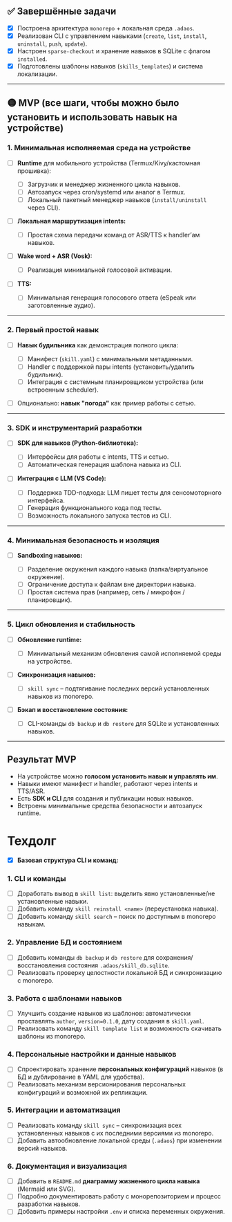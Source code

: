 ## **✅ Завершённые задачи**

* [x] Построена архитектура `monorepo` + локальная среда `.adaos`.
* [x] Реализован CLI с управлением навыками (`create`, `list`, `install`, `uninstall`, `push`, `update`).
* [x] Настроен `sparse-checkout` и хранение навыков в SQLite с флагом `installed`.
* [x] Подготовлены шаблоны навыков (`skills_templates`) и система локализации.

---

## **🟡 MVP (все шаги, чтобы можно было установить и использовать навык на устройстве)**

### **1. Минимальная исполняемая среда на устройстве**

* [ ] **Runtime** для мобильного устройства (Termux/Kivy/кастомная прошивка):

  * [ ] Загрузчик и менеджер жизненного цикла навыков.
  * [ ] Автозапуск через cron/systemd или аналог в Termux.
  * [ ] Локальный пакетный менеджер навыков (`install/uninstall` через CLI).
* [ ] **Локальная маршрутизация intents:**

  * [ ] Простая схема передачи команд от ASR/TTS к handler’ам навыков.
* [ ] **Wake word + ASR (Vosk):**

  * [ ] Реализация минимальной голосовой активации.
* [ ] **TTS:**

  * [ ] Минимальная генерация голосового ответа (eSpeak или заготовленные аудио).

---

### **2. Первый простой навык**

* [ ] **Навык будильника** как демонстрация полного цикла:

  * [ ] Манифест (`skill.yaml`) с минимальными метаданными.
  * [ ] Handler с поддержкой пары intents (установить/удалить будильник).
  * [ ] Интеграция с системным планировщиком устройства (или встроенным scheduler).
* [ ] Опционально: **навык "погода"** как пример работы с сетью.

---

### **3. SDK и инструментарий разработки**

* [ ] **SDK для навыков (Python-библиотека):**

  * [ ] Интерфейсы для работы с intents, TTS и сетью.
  * [ ] Автоматическая генерация шаблона навыка из CLI.
* [ ] **Интеграция с LLM (VS Code):**

  * [ ] Поддержка TDD-подхода: LLM пишет тесты для сенсомоторного интерфейса.
  * [ ] Генерация функционального кода под тесты.
  * [ ] Возможность локального запуска тестов из CLI.

---

### **4. Минимальная безопасность и изоляция**

* [ ] **Sandboxing навыков:**

  * [ ] Разделение окружения каждого навыка (папка/виртуальное окружение).
  * [ ] Ограничение доступа к файлам вне директории навыка.
  * [ ] Простая система прав (например, сеть / микрофон / планировщик).

---

### **5. Цикл обновления и стабильность**

* [ ] **Обновление runtime:**

  * [ ] Минимальный механизм обновления самой исполняемой среды на устройстве.
* [ ] **Синхронизация навыков:**

  * [ ] `skill sync` – подтягивание последних версий установленных навыков из monorepo.
* [ ] **Бэкап и восстановление состояния:**

  * [ ] CLI-команды `db backup` и `db restore` для SQLite и установленных навыков.

---

## **Результат MVP**

* На устройстве можно **голосом установить навык и управлять им**.
* Навыки имеют манифест и handler, работают через intents и TTS/ASR.
* Есть **SDK и CLI** для создания и публикации новых навыков.
* Встроены минимальные средства безопасности и автозапуск runtime.

# Техдолг

* [x] **Базовая структура CLI и команд:**

### **1. CLI и команды**

* [ ] Доработать вывод в `skill list`: выделить явно установленные/не установленные навыки.
* [ ] Добавить команду `skill reinstall <name>` (переустановка навыка).
* [ ] Добавить команду `skill search` – поиск по доступным в monorepo навыкам.

### **2. Управление БД и состоянием**

* [ ] Добавить команды `db backup` и `db restore` для сохранения/восстановления состояния `.adaos/skill_db.sqlite`.
* [ ] Реализовать проверку целостности локальной БД и синхронизацию с monorepo.

### **3. Работа с шаблонами навыков**

* [ ] Улучшить создание навыков из шаблонов: автоматически проставлять `author`, `version=0.1.0`, дату создания в `skill.yaml`.
* [ ] Реализовать команду `skill template list` и возможность скачивать шаблоны из monorepo.

### **4. Персональные настройки и данные навыков**

* [ ] Спроектировать хранение **персональных конфигураций** навыков (в БД и дублирование в YAML для удобства).
* [ ] Реализовать механизм версионирования персональных конфигураций и возможной их репликации.

### **5. Интеграции и автоматизация**

* [ ] Реализовать команду `skill sync` – синхронизация всех установленных навыков с их последними версиями из monorepo.
* [ ] Добавить автообновление локальной среды (`.adaos`) при изменении версий навыков.

### **6. Документация и визуализация**

* [ ] Добавить в `README.md` **диаграмму жизненного цикла навыка** (Mermaid или SVG).
* [ ] Подробно документировать работу с монорепозиторием и процесс разработки навыков.
* [ ] Добавить примеры настройки `.env` и списка переменных окружения.
